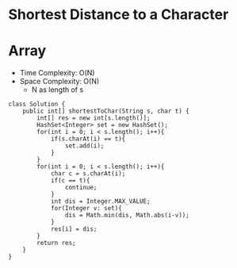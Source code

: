 # Shortest Distance to a Character
# Array
* Time Complexity: O(N)
* Space Complexity: O(N)
	* N as length of s
```
class Solution {
    public int[] shortestToChar(String s, char t) {
        int[] res = new int[s.length()];
        HashSet<Integer> set = new HashSet();
        for(int i = 0; i < s.length(); i++){
            if(s.charAt(i) == t){
                set.add(i);
            }
        }
        for(int i = 0; i < s.length(); i++){
            char c = s.charAt(i);
            if(c == t){
                continue;
            }
            int dis = Integer.MAX_VALUE;
            for(Integer v: set){
                dis = Math.min(dis, Math.abs(i-v));
            }
            res[i] = dis;
        }
        return res;
    }
}
```